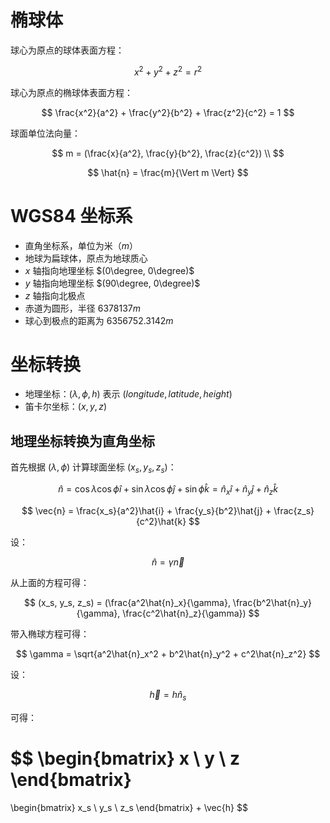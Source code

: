 # 椭球体

球心为原点的球体表面方程：

$$
x^2 + y^2 + z^2 = r^2
$$

球心为原点的椭球体表面方程：

$$
\frac{x^2}{a^2} + \frac{y^2}{b^2} + \frac{z^2}{c^2} = 1
$$

球面单位法向量：

$$
m = (\frac{x}{a^2}, \frac{y}{b^2}, \frac{z}{c^2}) \\
$$

$$
\hat{n} = \frac{m}{\Vert m \Vert}
$$

# WGS84 坐标系

- 直角坐标系，单位为米（$m$）
- 地球为扁球体，原点为地球质心
- $x$ 轴指向地理坐标 $(0\degree, 0\degree)$
- $y$ 轴指向地理坐标 $(90\degree, 0\degree)$
- $z$ 轴指向北极点
- 赤道为圆形，半径 $6378137m$
- 球心到极点的距离为 $6356752.3142m$

# 坐标转换

- 地理坐标：$(\lambda, \phi, h)$ 表示 $(longitude, latitude, height)$
- 笛卡尔坐标：$(x, y, z)$

## 地理坐标转换为直角坐标

首先根据 $(\lambda, \phi)$ 计算球面坐标 $(x_s, y_s, z_s)$：

$$
\hat{n}
= \cos{\lambda}\cos{\phi}\hat{i} + \sin{\lambda}\cos{\phi}\hat{j} + \sin{\phi}\hat{k}
= \hat{n}_x\hat{i} + \hat{n}_y\hat{j} + \hat{n}_z\hat{k}
$$

$$
\vec{n} = \frac{x_s}{a^2}\hat{i} + \frac{y_s}{b^2}\hat{j} + \frac{z_s}{c^2}\hat{k}
$$

设：

$$
\hat{n} = \gamma\vec{n}
$$

从上面的方程可得：

$$
(x_s, y_s, z_s)
= (\frac{a^2\hat{n}_x}{\gamma}, \frac{b^2\hat{n}_y}{\gamma}, \frac{c^2\hat{n}_z}{\gamma})
$$

带入椭球方程可得：

$$
\gamma = \sqrt{a^2\hat{n}_x^2 + b^2\hat{n}_y^2 + c^2\hat{n}_z^2}
$$

设：

$$
\vec{h} = h\hat{n}_s
$$

可得：

$$
\begin{bmatrix}
x \\
y \\
z
\end{bmatrix}
=
\begin{bmatrix}
x_s \\
y_s \\
z_s
\end{bmatrix}
+
\vec{h}
$$
